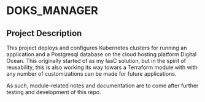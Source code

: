 # DOKS_MANAGER

## Project Description
This project deploys and configures Kubernetes clusters for running an application and a Postgresql database on the cloud hosting platform Digital Ocean.  This originally started of as my IaaC solution, but in the spirit of reusability, this is also working its way towars a Terraform module with with any number of customizations can be made for future applications.

As such, module-related notes and documentation are to come after further testing and development of this repo.